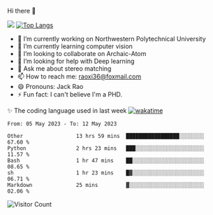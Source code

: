 Hi there 👋

![](https://github-readme-stats.vercel.app/api?username=ZhiboRao)
[![Top Langs](https://github-readme-stats.vercel.app/api/top-langs/?username=ZhiboRao&layout=compact)](https://github.com/anuraghazra/github-readme-stats)

- 🔭 I’m currently working on Northwestern Polytechnical University
- 🌱 I’m currently learning computer vision
- 👯 I’m looking to collaborate on Archaic-Atom
- 🤔 I’m looking for help with Deep learning
- 💬 Ask me about stereo matching
- 📫 How to reach me: raoxi36@foxmail.com
- 😄 Pronouns: Jack Rao
- ⚡ Fun fact: I can't believe I'm a PHD.

✨ The coding language used in last week [![wakatime](https://wakatime.com/badge/user/51ec5ec7-4742-4243-9eea-732ade32c0b7.svg)](https://wakatime.com/@51ec5ec7-4742-4243-9eea-732ade32c0b7)
<!--START_SECTION:waka-->

```text
From: 05 May 2023 - To: 12 May 2023

Other                 13 hrs 59 mins  █████████████████░░░░░░░░   67.60 %
Python                2 hrs 23 mins   ███░░░░░░░░░░░░░░░░░░░░░░   11.57 %
Bash                  1 hr 47 mins    ██░░░░░░░░░░░░░░░░░░░░░░░   08.65 %
sh                    1 hr 23 mins    █▓░░░░░░░░░░░░░░░░░░░░░░░   06.71 %
Markdown              25 mins         ▓░░░░░░░░░░░░░░░░░░░░░░░░   02.06 %
```

<!--END_SECTION:waka-->

![Visitor Count](https://profile-counter.glitch.me/Raohaocheng/count.svg)
